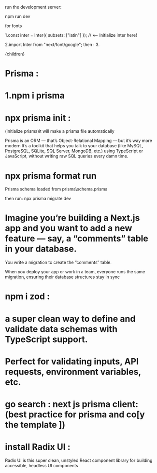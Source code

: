 

 run the development server:


npm run dev

<!--  First add Inter which is google fonts to the layout.tsx --> for fonts 


1.const inter = Inter({ subsets: ["latin"] });  // <-- Initialize inter here!

2.import Inter  from "next/font/google";
then :
3.<html lang="en">
      <body className={inter.className}>
        <Navbar />
        <main>{children}</main>
      </body>

# Prisma :

# 1.npm i prisma
# npx prisma init :
(initialize prisma)it will make a prisma file automatically 

Prisma is an ORM — that’s Object-Relational Mapping — but it’s way more modern 
It’s a toolkit that helps you talk to your database (like MySQL, PostgreSQL, SQLite, SQL Server, MongoDB, etc.) using TypeScript or JavaScript, without writing raw SQL queries every damn time.



# npx prisma format run
Prisma schema loaded from prisma\schema.prisma  

then run:
npx prisma migrate dev

<!-- Think migration as a time-traveling blueprint for your database. -->

# Imagine you’re building a Next.js app and you want to add a new feature — say, a “comments” table in your database.
You write a migration to create the “comments” table.

When you deploy your app or work in a team, everyone runs the same migration, ensuring their database structures stay in sync


# npm i zod :

#  a super clean way to define and validate data schemas with TypeScript support.
# Perfect for validating inputs, API requests, environment variables, etc.


#  go search : next js prisma client: (best practice for prisma and co[y the template ]) 


# install Radix UI :
Radix UI is this super clean, unstyled React component library for building accessible, headless UI components
